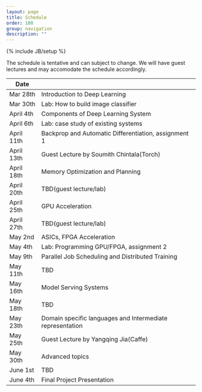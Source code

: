 ```yaml
---
layout: page
title: Schedule
order: 100
group: navigation
description: ""
---
```

{% include JB/setup %}

The schedule is tentative and can subject to change.
We will have guest lectures and may accomodate the schedule accordingly.

| Date                     |                                                       |
|--------------------------| ------------------------------------------------------|
| Mar 28th                 |   Introduction to Deep Learning                       |
| Mar 30th                 |   Lab: How to build image classifier                  |
| April 4th                |   Components of  Deep Learning System                 |
| April 6th                |   Lab: case study of existing systems                 |
| April 11th               |   Backprop and Automatic Differentiation, assignment 1 |
| April 13th               |   Guest Lecture by Soumith Chintala(Torch)  |
| April 18th               |   Memory Optimization and Planning                    |
| April 20th               |   TBD(guest lecture/lab)                              |
| April 25th               |   GPU Acceleration                                    |
| April 27th               |   TBD(guest lecture/lab)                              |
| May 2nd                  |   ASICs, FPGA Acceleration                            |
| May 4th                  |   Lab: Programming GPU/FPGA, assignment 2             |
| May 9th                  |   Parallel Job Scheduling  and Distributed Training   |
| May 11th                 |   TBD                                                       |
| May 16th                 |   Model Serving Systems                                     |
| May 18th                 |   TBD                                                       |
| May 23th                 |   Domain specific languages and Intermediate representation |
| May 25th                 |   Guest Lecture by Yangqing Jia(Caffe)                       |
| May 30th                 |   Advanced topics                                           |
| June 1st                 |   TBD                                                       |
| June 4th                 |   Final Project Presentation                                |
